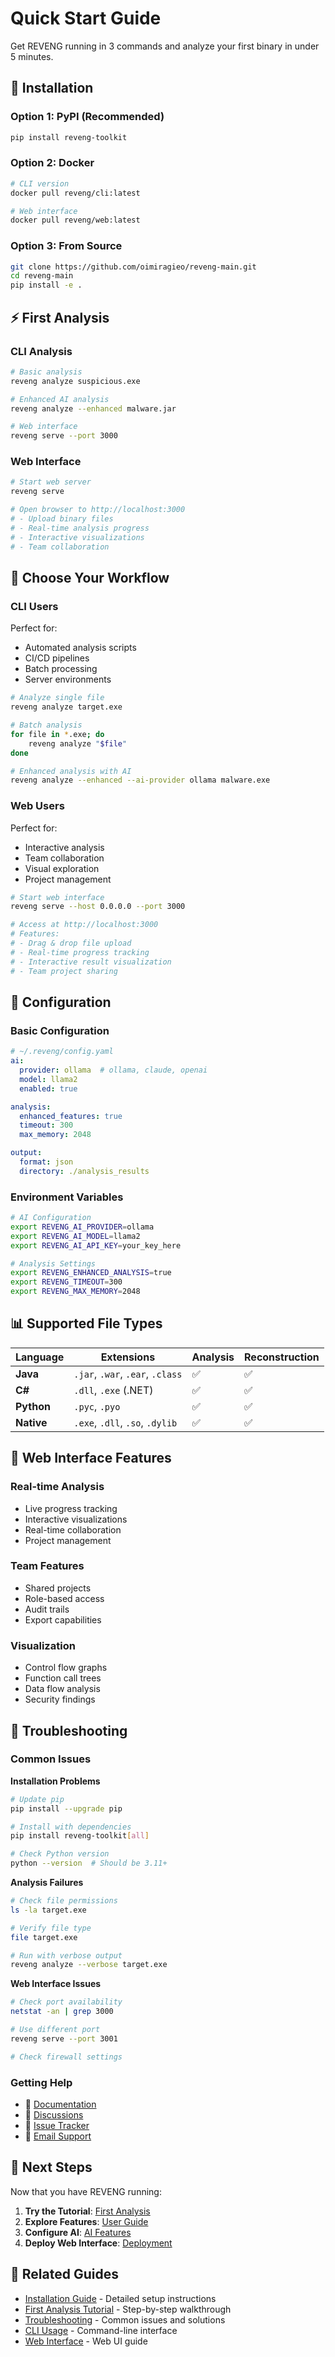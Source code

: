 # Quick Start Guide

Get REVENG running in 3 commands and analyze your first binary in under 5 minutes.

## 🚀 Installation

### Option 1: PyPI (Recommended)
```bash
pip install reveng-toolkit
```

### Option 2: Docker
```bash
# CLI version
docker pull reveng/cli:latest

# Web interface
docker pull reveng/web:latest
```

### Option 3: From Source
```bash
git clone https://github.com/oimiragieo/reveng-main.git
cd reveng-main
pip install -e .
```

## ⚡ First Analysis

### CLI Analysis
```bash
# Basic analysis
reveng analyze suspicious.exe

# Enhanced AI analysis
reveng analyze --enhanced malware.jar

# Web interface
reveng serve --port 3000
```

### Web Interface
```bash
# Start web server
reveng serve

# Open browser to http://localhost:3000
# - Upload binary files
# - Real-time analysis progress
# - Interactive visualizations
# - Team collaboration
```

## 🎯 Choose Your Workflow

### CLI Users
Perfect for:
- Automated analysis scripts
- CI/CD pipelines
- Batch processing
- Server environments

```bash
# Analyze single file
reveng analyze target.exe

# Batch analysis
for file in *.exe; do
    reveng analyze "$file"
done

# Enhanced analysis with AI
reveng analyze --enhanced --ai-provider ollama malware.exe
```

### Web Users
Perfect for:
- Interactive analysis
- Team collaboration
- Visual exploration
- Project management

```bash
# Start web interface
reveng serve --host 0.0.0.0 --port 3000

# Access at http://localhost:3000
# Features:
# - Drag & drop file upload
# - Real-time progress tracking
# - Interactive result visualization
# - Team project sharing
```

## 🔧 Configuration

### Basic Configuration
```yaml
# ~/.reveng/config.yaml
ai:
  provider: ollama  # ollama, claude, openai
  model: llama2
  enabled: true

analysis:
  enhanced_features: true
  timeout: 300
  max_memory: 2048

output:
  format: json
  directory: ./analysis_results
```

### Environment Variables
```bash
# AI Configuration
export REVENG_AI_PROVIDER=ollama
export REVENG_AI_MODEL=llama2
export REVENG_AI_API_KEY=your_key_here

# Analysis Settings
export REVENG_ENHANCED_ANALYSIS=true
export REVENG_TIMEOUT=300
export REVENG_MAX_MEMORY=2048
```

## 📊 Supported File Types

| Language | Extensions | Analysis | Reconstruction |
|----------|------------|----------|----------------|
| **Java** | `.jar`, `.war`, `.ear`, `.class` | ✅ | ✅ |
| **C#** | `.dll`, `.exe` (.NET) | ✅ | ✅ |
| **Python** | `.pyc`, `.pyo` | ✅ | ✅ |
| **Native** | `.exe`, `.dll`, `.so`, `.dylib` | ✅ | ✅ |

## 🎨 Web Interface Features

### Real-time Analysis
- Live progress tracking
- Interactive visualizations
- Real-time collaboration
- Project management

### Team Features
- Shared projects
- Role-based access
- Audit trails
- Export capabilities

### Visualization
- Control flow graphs
- Function call trees
- Data flow analysis
- Security findings

## 🚨 Troubleshooting

### Common Issues

**Installation Problems**
```bash
# Update pip
pip install --upgrade pip

# Install with dependencies
pip install reveng-toolkit[all]

# Check Python version
python --version  # Should be 3.11+
```

**Analysis Failures**
```bash
# Check file permissions
ls -la target.exe

# Verify file type
file target.exe

# Run with verbose output
reveng analyze --verbose target.exe
```

**Web Interface Issues**
```bash
# Check port availability
netstat -an | grep 3000

# Use different port
reveng serve --port 3001

# Check firewall settings
```

### Getting Help

- 📖 [Documentation](https://docs.reveng-toolkit.org)
- 💬 [Discussions](https://github.com/oimiragieo/reveng-main/discussions)
- 🐛 [Issue Tracker](https://github.com/oimiragieo/reveng-main/issues)
- 📧 [Email Support](mailto:support@reveng-project.org)

## 🎯 Next Steps

Now that you have REVENG running:

1. **Try the Tutorial**: [First Analysis](first-analysis.md)
2. **Explore Features**: [User Guide](../user-guide/)
3. **Configure AI**: [AI Features](../user-guide/ai-features.md)
4. **Deploy Web Interface**: [Deployment](../deployment/)

## 🔗 Related Guides

- [Installation Guide](installation.md) - Detailed setup instructions
- [First Analysis Tutorial](first-analysis.md) - Step-by-step walkthrough
- [Troubleshooting](troubleshooting.md) - Common issues and solutions
- [CLI Usage](../user-guide/cli-usage.md) - Command-line interface
- [Web Interface](../user-guide/web-interface.md) - Web UI guide
